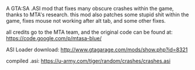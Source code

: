 A GTA:SA .ASI mod that fixes many obscure crashes within the game, thanks to MTA's research. this mod also patches some stupid shit within the game, fixes mouse not working after alt tab, and some other fixes. 

all credits go to the MTA team, and the original code can be found at: https://code.google.com/p/mtasa-blue/

ASI Loader download: http://www.gtagarage.com/mods/show.php?id=8321

compiled .asi: https://u-army.com/tiger/random/crashes/crashes.asi